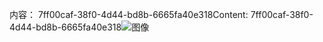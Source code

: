 <span data-ttu-id="0df85-101">内容： 7ff00caf-38f0-4d44-bd8b-6665fa40e318</span><span class="sxs-lookup"><span data-stu-id="0df85-101">Content: 7ff00caf-38f0-4d44-bd8b-6665fa40e318</span></span>![图像](4496c550-0c61-4278-b9aa-90934da83a28.png)
